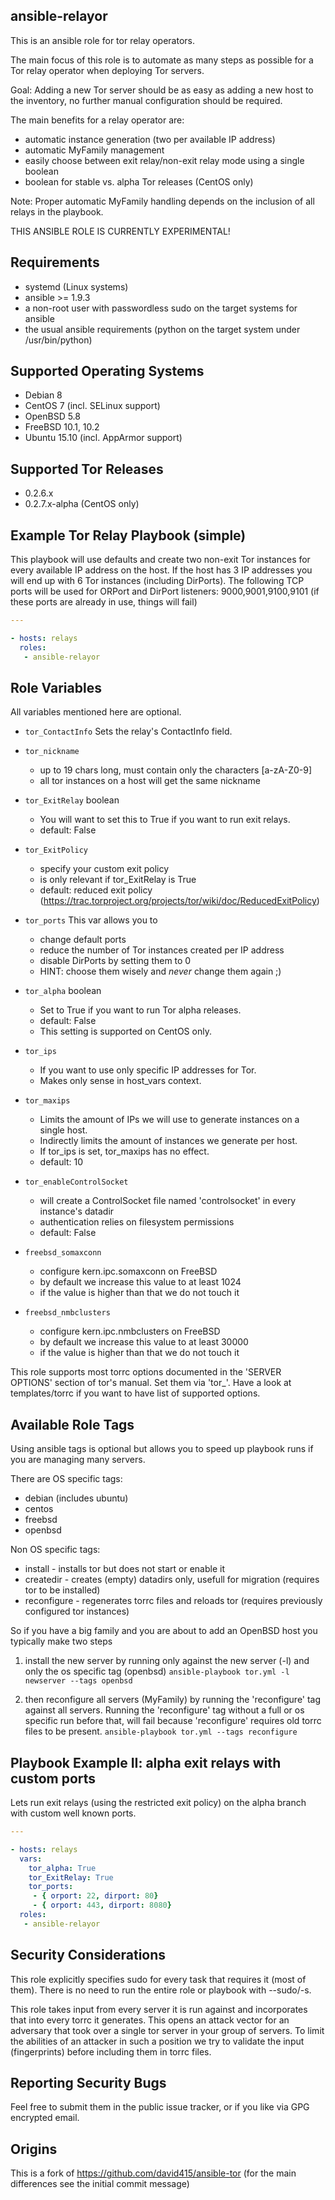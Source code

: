 ansible-relayor
----------------
This is an ansible role for tor relay operators.

The main focus of this role is to automate as many steps as possible for a Tor relay
operator when deploying Tor servers.

Goal:
Adding a new Tor server should be as easy as adding a new host to the inventory,
no further manual configuration should be required.

The main benefits for a relay operator are:
- automatic instance generation (two per available IP address)
- automatic MyFamily management
- easily choose between exit relay/non-exit relay mode using a single boolean
- boolean for stable vs. alpha Tor releases (CentOS only)

Note: Proper automatic MyFamily handling depends on the inclusion of all relays in the playbook.

THIS ANSIBLE ROLE IS CURRENTLY EXPERIMENTAL!

Requirements
------------
- systemd (Linux systems)
- ansible >= 1.9.3
- a non-root user with passwordless sudo on the target systems for ansible
- the usual ansible requirements (python on the target system under /usr/bin/python)

Supported Operating Systems
---------------------------
- Debian 8
- CentOS 7 (incl. SELinux support)
- OpenBSD 5.8
- FreeBSD 10.1, 10.2
- Ubuntu 15.10 (incl. AppArmor support)

Supported Tor Releases
-----------------------
- 0.2.6.x
- 0.2.7.x-alpha (CentOS only)

Example Tor Relay Playbook (simple)
------------------------------------

This playbook will use defaults and create two non-exit Tor instances for
every available IP address on the host. 
If the host has 3 IP addresses you will end up with 6 Tor instances (including DirPorts). 
The following TCP ports will be used for ORPort and DirPort listeners:
9000,9001,9100,9101
(if these ports are already in use, things will fail)

```yml
---

- hosts: relays
  roles:
   - ansible-relayor
```

Role Variables
--------------
All variables mentioned here are optional.

* `tor_ContactInfo`
    Sets the relay's ContactInfo field.

* `tor_nickname`
  - up to 19 chars long, must contain only the characters [a-zA-Z0-9]
  - all tor instances on a host will get the same nickname

* `tor_ExitRelay` boolean 
  - You will want to set this to True if you want to run exit relays.
  - default: False

* `tor_ExitPolicy`
  - specify your custom exit policy
  - is only relevant if tor_ExitRelay is True
  - default: reduced exit policy (https://trac.torproject.org/projects/tor/wiki/doc/ReducedExitPolicy)

* `tor_ports` This var allows you to 
  - change default ports
  - reduce the number of Tor instances created per IP address
  - disable DirPorts by setting them to 0
  - HINT: choose them wisely and *never* change them again ;)

* `tor_alpha` boolean
  * Set to True if you want to run Tor alpha releases.
  * default: False
  * This setting is supported on CentOS only.

* `tor_ips`
  * If you want to use only specific IP addresses for Tor.
  * Makes only sense in host_vars context.

* `tor_maxips`
  - Limits the amount of IPs we will use to generate instances on a single host.
  - Indirectly limits the amount of instances we generate per host.
  - If tor_ips is set, tor_maxips has no effect.
  - default: 10

* `tor_enableControlSocket`
  - will create a ControlSocket file named 'controlsocket' in every instance's datadir
  - authentication relies on filesystem permissions
  - default: False

* `freebsd_somaxconn`
  - configure kern.ipc.somaxconn on FreeBSD
  - by default we increase this value to at least 1024
  - if the value is higher than that we do not touch it

* `freebsd_nmbclusters`
  - configure kern.ipc.nmbclusters on FreeBSD
  - by default we increase this value to at least 30000
  - if the value is higher than that we do not touch it

This role supports most torrc options documented in the 'SERVER OPTIONS'
section of tor's manual. Set them via 'tor_<name>'.
Have a look at templates/torrc if you want to have list of supported
options.

Available Role Tags
--------------------

Using ansible tags is optional but allows you to speed up playbook runs if
you are managing many servers.

There are OS specific tags:
* debian (includes ubuntu)
* centos
* freebsd
* openbsd

Non OS specific tags:
* install - installs tor but does not start or enable it
* createdir - creates (empty) datadirs only, usefull for migration (requires tor to be installed)
* reconfigure - regenerates torrc files and reloads tor (requires previously configured tor instances)

So if you have a big family and you are about to add an OpenBSD host you typically
make two steps

1. install the new server by running only against the new server (-l) and only the os specific tag (openbsd)
`ansible-playbook tor.yml -l newserver --tags openbsd`

2. then reconfigure all servers (MyFamily) by running the 'reconfigure' tag against all servers.
Running the 'reconfigure' tag without a full or os specific run before that, will fail because 'reconfigure' requires old torrc files to be present.
`ansible-playbook tor.yml --tags reconfigure`


Playbook Example II: alpha exit relays with custom ports
-------------------------------------------------------------
Lets run exit relays (using the restricted exit policy)
on the alpha branch with custom well known ports.

```yml
---

- hosts: relays
  vars:
    tor_alpha: True
    tor_ExitRelay: True
    tor_ports:
     - { orport: 22, dirport: 80}
     - { orport: 443, dirport: 8080}
  roles:
   - ansible-relayor
```

Security Considerations
------------------------
This role explicitly specifies sudo for every task that requires it
(most of them). There is no need to run the entire role or playbook with
--sudo/-s. 

This role takes input from every server it is run against
and incorporates that into every torrc it generates.
This opens an attack vector for an adversary that took over
a single tor server in your group of servers. To limit the abilities
of an attacker in such a position we try to validate the input (fingerprints)
before including them in torrc files. 

Reporting Security Bugs
-----------------------

Feel free to submit them in the public issue tracker,
or if you like via GPG encrypted email.

Origins
-------
This is a fork of https://github.com/david415/ansible-tor
(for the main differences see the initial commit message)
